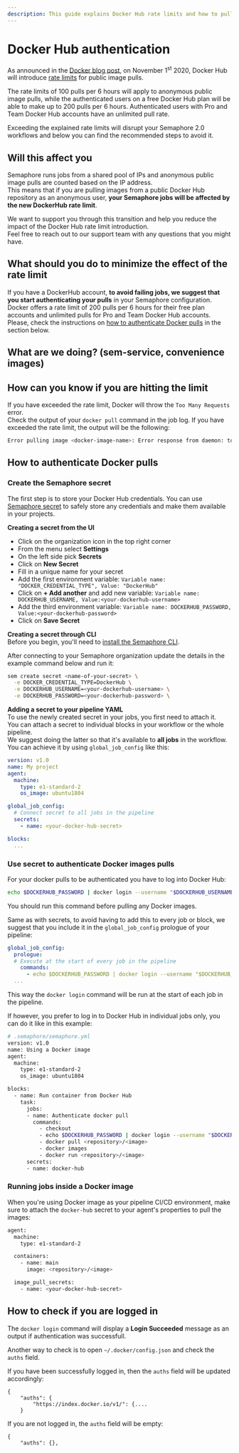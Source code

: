 ```yaml
---
description: This guide explains Docker Hub rate limits and how to pull public Docker images as an authenticated user.
---
```


# Docker Hub authentication

As announced in the [Docker blog post](https://www.docker.com/blog/scaling-docker-to-serve-millions-more-developers-network-egress/), on November 1<sup>st</sup> 2020, Docker Hub will introduce [rate limits](https://docs.docker.com/docker-hub/download-rate-limit/) for public image pulls.  

The rate limits of 100 pulls per 6 hours will apply to anonymous public image pulls, while the authenticated users on a free Docker Hub plan will be able to make up to 200 pulls per 6 hours. Authenticated users with Pro and Team Docker Hub accounts have an unlimited pull rate.  

Exceeding the explained rate limits will disrupt your Semaphore 2.0 workflows and below you can find the recommended steps to avoid it.  

## Will this affect you
Semaphore runs jobs from a shared pool of IPs and anonymous public image pulls are counted based on the IP address.  
This means that if you are pulling images from a public Docker Hub repository as an anonymous user, **your Semaphore jobs will be affected by the new DockerHub rate limit**.  

We want to support you through this transition and help you reduce the impact of the Docker Hub rate limit introduction.  
Feel free to reach out to our support team with any questions that you might have.  

## What should you do to minimize the effect of the rate limit  
If you have a DockerHub account, **to avoid failing jobs, we suggest that you start authenticating your pulls** in your Semaphore configuration.  
Docker offers a rate limit of 200 pulls per 6 hours for their free plan accounts and unlimited pulls for Pro and Team Docker Hub accounts.  
Please, check the instructions on [how to authenticate Docker pulls](#how-to-authenticate-docker-pulls) in the section below.  

## What are we doing? (sem-service, convenience images)

## How can you know if you are hitting the limit
If you have exceeded the rate limit, Docker will throw the `Too Many Requests` error.  
Check the output of your `docker pull` command in the job log. If you have exceeded the rate limit, the output will be the following:  
```bash
Error pulling image <docker-image-name>: Error response from daemon: toomanyrequests: Too Many Requests.`
```

## How to authenticate Docker pulls
### Create the Semaphore secret  
The first step is to store your Docker Hub credentials. You can use [Semaphore secret](/essentials/using-secrets/) to safely store any credentials and make them available in your projects.  

**Creating a secret from the UI**
- Click on the organization icon in the top right corner  
- From the menu select **Settings**  
- On the left side pick **Secrets**  
- Click on **New Secret**  
- Fill in a unique name for your secret  
- Add the first environment variable: `Variable name: "DOCKER_CREDENTIAL_TYPE", Value: "DockerHub"`  
- Click on **+ Add another** and add new variable: `Variable name: DOCKERHUB_USERNAME, Value:<your-dockerhub-username>`  
- Add the third environment variable: `Variable name: DOCKERHUB_PASSWORD, Value:<your-dockerhub-password>`  
- Click on **Save Secret**  

**Creating a secret through CLI**  
Before you begin, you'll need to [install the Semaphore CLI][install-cli].  

After connecting to your Semaphore organization update the details in the example command below and run it:  
```bash
sem create secret <name-of-your-secret> \
  -e DOCKER_CREDENTIAL_TYPE=DockerHub \
  -e DOCKERHUB_USERNAME=<your-dockerhub-username> \
  -e DOCKERHUB_PASSWORD=<your-dockerhub-password> \
```
**Adding a secret to your pipeline YAML**  
To use the newly created secret in your jobs, you first need to attach it.  
You can attach a secret to individual blocks in your workflow or the whole pipeline.  
We suggest doing the latter so that it's available to **all jobs** in the workflow.  
You can achieve it by using `global_job_config` like this:  
```yaml
version: v1.0
name: My project
agent:
  machine:
    type: e1-standard-2
    os_image: ubuntu1804

global_job_config:
  # Connect secret to all jobs in the pipeline
  secrets:
    - name: <your-docker-hub-secret>

blocks:
  ...
```

### Use secret to authenticate Docker images pulls  
For your docker pulls to be authenticated you have to log into Docker Hub:  
```bash
echo $DOCKERHUB_PASSWORD | docker login --username "$DOCKERHUB_USERNAME" --password-stdin
```
You should run this command before pulling any Docker images.  

Same as with secrets, to avoid having to add this to every job or block, we suggest that you include it in the `global_job_config` prologue of your pipeline:
```yaml
global_job_config:
  prologue:
  # Execute at the start of every job in the pipeline
    commands:
      - echo $DOCKERHUB_PASSWORD | docker login --username "$DOCKERHUB_USERNAME" --password-stdin
  ...
```
This way the `docker login` command will be run at the start of each job in the pipeline.

If however, you prefer to log in to Docker Hub in individual jobs only, you can do it like in this example:
```bash
# .semaphore/semaphore.yml
version: v1.0
name: Using a Docker image
agent:
  machine:
    type: e1-standard-2
    os_image: ubuntu1804

blocks:
  - name: Run container from Docker Hub
    task:
      jobs:
      - name: Authenticate docker pull
        commands:
          - checkout
          - echo $DOCKERHUB_PASSWORD | docker login --username "$DOCKERHUB_USERNAME" --password-stdin
          - docker pull <repository>/<image>
          - docker images
          - docker run <repository>/<image>
      secrets:
      - name: docker-hub
```


### Running jobs inside a Docker image
When you're using Docker image as your pipeline CI/CD environment, make sure to attach the `docker-hub` secret to your agent's properties to pull the images:
```bash
agent:
  machine:
    type: e1-standard-2

  containers:
    - name: main
      image: <repository>/<image>

  image_pull_secrets:
    - name: <your-docker-hub-secret>
```

## How to check if you are logged in
The `docker login` command will display a **Login Succeeded** message as an output if authentication was successfull. 

Another way to check is to open `~/.docker/config.json` and check the `auths` field. 

If you have been successfully logged in, then the `auths` field will be updated accordingly:
```
{
	"auths": {
		"https://index.docker.io/v1/": {....
    }
```

If you are not logged in, the `auths` field will be empty:
```
{
	"auths": {},
```  

[install-cli]: /reference/sem-command-line-tool/
